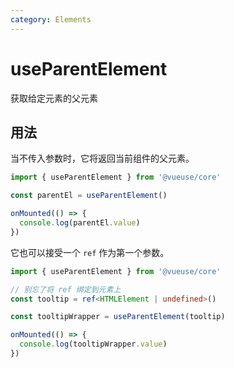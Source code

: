 ```yaml
---
category: Elements
---
```


# useParentElement

获取给定元素的父元素

## 用法

当不传入参数时，它将返回当前组件的父元素。

```js
import { useParentElement } from '@vueuse/core'

const parentEl = useParentElement()

onMounted(() => {
  console.log(parentEl.value)
})
```

它也可以接受一个 `ref` 作为第一个参数。

```ts
import { useParentElement } from '@vueuse/core'

// 别忘了将 ref 绑定到元素上
const tooltip = ref<HTMLElement | undefined>()

const tooltipWrapper = useParentElement(tooltip)

onMounted(() => {
  console.log(tooltipWrapper.value)
})
```

